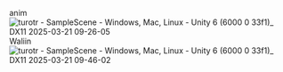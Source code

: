 anim
![turotr - SampleScene - Windows, Mac, Linux - Unity 6 (6000 0 33f1)_ _DX11_ 2025-03-21 09-26-05](https://github.com/user-attachments/assets/1637005e-4479-43d5-8754-ef09b5ef24b0)
Waliin![turotr - SampleScene - Windows, Mac, Linux - Unity 6 (6000 0 33f1)_ _DX11_ 2025-03-21 09-46-02](https://github.com/user-attachments/assets/decc3f06-542c-46fb-b63e-d9c78f74fdd7)
